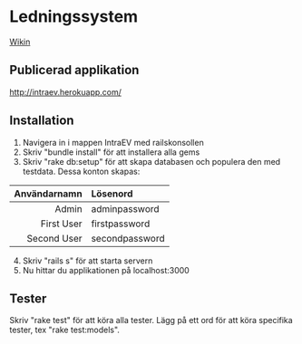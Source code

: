# Ledningssystem
[Wikin](https://github.com/ev-konsult/ledningssystem/wiki)

## Publicerad applikation

http://intraev.herokuapp.com/

## Installation

1. Navigera in i mappen IntraEV med railskonsollen 
2. Skriv "bundle install" för att installera alla gems
3. Skriv "rake db:setup" för att skapa databasen och populera den med testdata. Dessa konton skapas:
 
| Användarnamn | Lösenord |
|----:|:-------|
| Admin | adminpassword |
| First User | firstpassword |
| Second User | secondpassword |

4. Skriv "rails s" för att starta servern
5. Nu hittar du applikationen på localhost:3000
  
## Tester

Skriv "rake test" för att köra alla tester. Lägg på ett ord för att köra specifika tester, tex "rake test:models".
